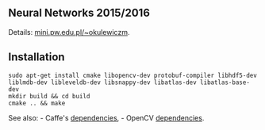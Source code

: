 ## Neural Networks 2015/2016
Details: [mini.pw.edu.pl/~okulewiczm](http://www.mini.pw.edu.pl/~okulewiczm/www/?Dydaktyka:SN).

## Installation
    sudo apt-get install cmake libopencv-dev protobuf-compiler libhdf5-dev liblmdb-dev libleveldb-dev libsnappy-dev libatlas-dev libatlas-base-dev
    mkdir build && cd build
    cmake .. && make

See also:
    - Caffe's [dependencies](http://caffe.berkeleyvision.org/installation.html),
    - OpenCV  [dependencies](http://docs.opencv.org/2.4/doc/tutorials/introduction/linux_install/linux_install.html).

